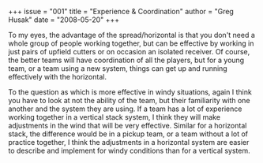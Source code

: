 +++
issue = "001"
title = "Experience & Coordination"
author = "Greg Husak"
date = "2008-05-20"
+++

To my eyes, the advantage of the spread/horizontal is that you don't need a
whole group of people working together, but can be effective by working in
just pairs of upfield cutters or on occasion an isolated receiver. Of course,
the better teams will have coordination of all the players, but for a young
team, or a team using a new system, things can get up and running effectively
with the horizontal.

To the question as which is more effective in windy situations, again I think
you have to look at not the ability of the team, but their familiarity with
one another and the system they are using. If a team has a lot of experience
working together in a vertical stack system, I think they will make
adjustments in the wind that will be very effective. Similar for a horizontal
stack, the difference would be in a pickup team, or a team without a lot of
practice together, I think the adjustments in a horizontal system are easier
to describe and implement for windy conditions than for a vertical system.
